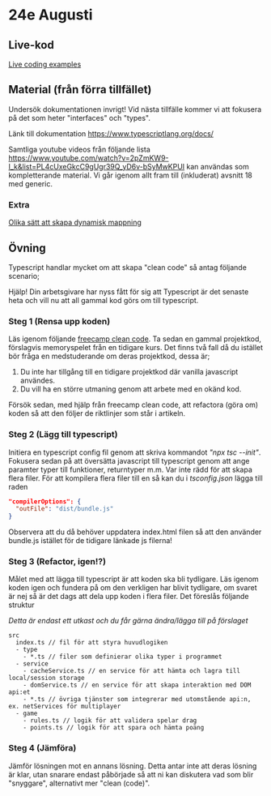 # 24e Augusti

## Live-kod

[Live coding examples](live-coding/)


## Material (från förra tillfället)
Undersök dokumentationen invrigt! Vid nästa tillfälle kommer vi att fokusera på det som heter "interfaces" och "types".

Länk till dokumentation https://www.typescriptlang.org/docs/

Samtliga youtube videos från följande lista https://www.youtube.com/watch?v=2pZmKW9-I_k&list=PL4cUxeGkcC9gUgr39Q_yD6v-bSyMwKPUI kan användas som kompletterande material. Vi går igenom allt fram till (inkluderat) avsnitt 18 med generic.

### Extra
[Olika sätt att skapa dynamisk mappning](https://www.sharooq.com/how-to-use-dynamic-keys-with-typescript-objects)

## Övning
Typescript handlar mycket om att skapa "clean code" så antag följande scenario;

Hjälp! Din arbetsgivare har nyss fått för sig att Typescript är det senaste heta och vill nu att all gammal kod görs om till typescript.

### Steg 1 (Rensa upp koden)
Läs igenom följande [freecamp clean code](https://www.freecodecamp.org/news/clean-coding-for-beginners/). Ta sedan en gammal projektkod, förslagvis memoryspelet från en tidigare kurs. Det finns två fall då du istället bör fråga en medstuderande om deras projektkod, dessa är; 
1. Du inte har tillgång till en tidigare projektkod där vanilla javascript användes.
2. Du vill ha en större utmaning genom att arbete med en okänd kod.

Försök sedan, med hjälp från freecamp clean code, att refactora (göra om) koden så att den följer de riktlinjer som står i artikeln. 

### Steg 2 (Lägg till typescript)
Initiera en typescript config fil genom att skriva kommandot *"npx tsc --init"*. Fokusera sedan på att översätta javascript till typescript genom att ange paramter typer till funktioner, returntyper m.m. Var inte rädd för att skapa flera filer. För att kompilera flera filer till en så kan du i *tsconfig.json* lägga till raden
```json
"compilerOptions": {
  "outFile": "dist/bundle.js"
}
```
Observera att du då behöver uppdatera index.html filen så att den använder bundle.js istället för de tidigare länkade js filerna!

### Steg 3 (Refactor, igen!?)
Målet med att lägga till typescript är att koden ska bli tydligare. Läs igenom koden igen och fundera på om den verkligen har blivit tydligare, om svaret är nej så är det dags att dela upp koden i flera filer. Det föreslås följande struktur

*Detta är endast ett utkast och du får gärna ändra/lägga till på förslaget*
```
src
  index.ts // fil för att styra huvudlogiken
  - type
    - *.ts // filer som definierar olika typer i programmet
  - service
    - cacheService.ts // en service för att hämta och lagra till local/session storage
    - domService.ts // en service för att skapa interaktion med DOM api:et
    - *.ts // övriga tjänster som integrerar med utomstående api:n, ex. netServices för multiplayer
  - game
    - rules.ts // logik för att validera spelar drag
    - points.ts // logik för att spara och hämta poäng
```

### Steg 4 (Jämföra)
Jämför lösningen mot en annans lösning. Detta antar inte att deras lösning är klar, utan snarare endast påbörjade så att ni kan diskutera vad som blir "snyggare", alternativt mer "clean (code)".

